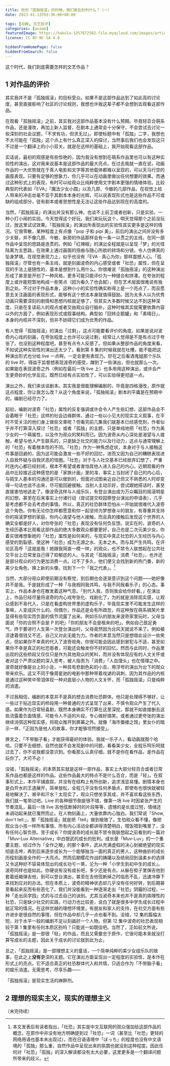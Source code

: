 ```yaml
---
title: 批判「孤独摇滚」的时候，我们是在批判什么？（一）
date: 2023-01-13T03:36:00+08:00

tags: [动画, 文艺批评]
categories: [anime]
featuredImage: https://hakula-1257872502.file.myqcloud.com/images/article-covers/btr.webp
license: CC BY-NC-SA 4.0

hiddenFromHomePage: false
hiddenFromSearch: false
---
```


这个时代，我们到底需要怎样的文艺作品？

<!--more-->

## 1 对作品的评价

其实我并不是「孤独摇滚」的目标受众。如果不是这部作品达到了如此高的讨论度，甚至直接影响了社区的讨论规则，我想也许我这辈子都不会想到去观看这部作品。

在观看「孤独摇滚」之前，其实我对这部作品基本没有什么预期。毕竟轻百合萌系作品，还是漫改，再加上新人监督，在剧本上通常会十分保守，不会尝试去讨论一些深刻的社会议题，「不求有功，但求无过」。即使标题中有「孤独」二字，我想也不太可能在「孤独」这个点上有什么真正深入的探讨，当然事后我们也会发现这只不过是一个翻译上的小小双关。就是在这样的基础上，我开始观看这部作品。

实话说，最初的观感是有些惊艳的，因为我没有想到在萌系作品里也可以有这种实验性的演出，这对我来说基本是这部作品的最大亮点。在过去我就一直在说，动画作品的一大优势就在于真人电影和文字等其他载体都难以呈现的，可以天马行空的画面表现。只要有足够的想象力，你几乎可以在动画里做出任何想要的效果。而通过这种形式上的表现，有时可以给观众比纯粹使用文字剧本更强的情绪体验。比较典型的代表如「EVA」「魔法少女小圆」以及几原、今敏的几部作品，在视觉上给人带来的冲击丝毫不亚于其剧本本身的光辉，可以说表现形式也是这些作品不可或缺的组成部分，徒有剧本或者思想性是无法让这些作品达到现在的高度的。

当然，「孤独摇滚」的演出并没有那么神，也谈不上前卫或者创新，只是实验，一种小打小闹的实验。今天觉得这个好玩，我们来玩玩这个，明天觉得那个之前没玩过，放这里试试效果。「孤独摇滚」的演出所表现出的实验性其实更多是这样的情况。它很零散，某种程度上有点像「pop 子和 pipi 美」，前后的演出之间并没有多少关联，并不像几原、今敏、新房的作品那样会有一条一以贯之的主线，在同一部作品中呈现的思路是连贯的。例如「红辣椒」的演出全程就是以呈现「梦」的光怪陆离为主思路，在效果上通过画面的扭曲与随心所欲的转场和分镜，令人仿佛真的坠身梦境。在视觉表现力上，似乎也没有「EVA · 真心为你」那样震撼人心。「孤独摇滚」尽管也有一条主线，就是刻画波奇的内心感受或者「社恐」属性，但在呈现的手法上是随性的，基本是想到什么用什么。你很难说「孤独摇滚」的这种演出形成了甚至是开创了一种风格，更多可能只能评价为一种缝合和拼凑。在夸张的程度上或许能短暂地构成一些笑点（因为看久了也会腻），但在艺术层面很难说有独到之处。不过对于作品本身，这种小小的实验性确实称得上是一个亮点了，而且愿意去关注画面的表现形式，能够有这个想法本身就值得鼓励。因为太多人以为优秀动画只需要深刻的剧情和思想内核就足够了，但其实大多数时候又达不到这种深度，只是在复读前人的观点或者交由观众自行脑补。这种时候其实就需要依靠内容以外的方面了，例如表现形式或叙事结构。典型如「回转企鹅罐」和「素晴日」，本身的内核并不深刻，但并不妨碍它们成为优秀的作品。

有人觉得「孤独摇滚」的演出「过剩」，这点可能要看评价的角度。如果是说对波奇内心戏的刻画，在夸张程度上也许可以说过剩，经常让人觉得是不是有点过于夸张了，也没到这种程度吧，甚至有点令人反感了。但如果从整部作品的角度来看，不如说这种实验性的演出还太少了。看到第 8 集的时候我就在吐槽，能不能把这种演出形式也分给 live 一点啊，一定会更有表现力。好在之后看酒鬼姐那个乐队的 live 时，得益于监督想表现波奇的感受，蹭到了一些演出，但也就那么一次。如果能在表现波奇之外（例如在最后一场 live 上）也多用用这种演出，或许会产生更奇妙的化学反应。既然已经有点实验性了，可以实验得更彻底一点。

演出之外，我们来谈谈剧本。其实我是很能理解编剧的，毕竟是四格漫改，原作就这点程度，你让我怎么改？从这个角度来说，「孤独摇滚」剧本的平庸是在预期中的，编剧已经尽力了。

起初，编剧对波奇「社恐」属性的反复强调或许会令人产生些幻想，这部作品会不会着眼于「社恐」这样的社会边缘群体，通过一些以小见大的现实主义叙事，在平时不受关注的他们身上做些文章呢？但看完前几集我们就基本已经感觉到，作者似乎并不打算深入探讨「社恐」或者「孤独」的主题，只是单纯地把「社恐」作为美少女的一个萌属性，以及作为观众的笑料而已。因为波奇从内心深处是渴望与人接触，希望与他人产生联系的，只是缺乏社交的能力以及行动力，这点与通常理解上的「社恐」有着根本性的不同。「社恐」作为一种焦虑症状，本身对于与人接触这件事是回避的，因为这可能会激发一些不好的回忆，进而又因为自己的糟糕表现进入自我怀疑与自我厌恶的怪圈。「社恐」对于与人社交基本已经放弃幻想了，严重时连内心都已经封闭，根本不希望或者害怕其他人进入自己的内心。近期观看的作品中比较接近这种感觉的是「家族计画」里的准，事实上当封闭了自己的内心后，与陌生人基本的沟通还是可以做到的，但面对试图亲近自己但又不熟悉的人时却变得一句话也说不出来，尽可能回避接触。当别人主动示好，尝试跟她搭话时，甚至直接害怕地逃走了。像波奇这样与人组乐队，有登台演出成为万众瞩目的摇滚明星的幻想，甚至在后来事实上付诸行动（尝试提交校园祭登台演出的申请表），几乎是考虑都不会去考虑的事情。所以，真正的社恐群体恐怕从一开始就很难代入波奇这个角色。你有无论你怎样都愿意和你一起坚持为梦想奋斗的朋友，有尊重并支持你的摇滚梦想的家庭，你内心渴望与他人接触，而且真的接触后发现这个世界的人确实全都是好人，对你夸张的「社恐」表现没有任何负反馈。说实在的，波奇的人生经历基本比观看这部作品的绝大多数观众都要更好，自己也是二次元美少女，你着实很难想象她的「社恐」属性是如何来的，与现实中真正社恐的人生经历与内心感受的割裂感，使这种「社恐」成为无源之水、无本之木。而与其产生共鸣，在评论区高呼「这就是我！她跟我简直一模一样」的观众，也不禁令人联想起在公共社交平台上日常发自己得了抑郁症的人。与其说「孤独摇滚」消费「社恐」，也许还是部分观众的行为更加消费一点。过不了多久，他们便又会找到新的热门番，新的美少女角色，换上新的头像，找到下一个「我之代表」。[^1]

当然，大部分观众即使前期没有察觉，到后期也会逐渐意识到这个问题——她好像并不是我。于是就形成了一种「与我相同我共鸣，与我不同我看乐子」的心态。事实上，作品本身也在散发着这种气息。「别代入我，否则我会给你好看。」在演出上，作品已经尽量将波奇的内心戏夸张化、戏剧化了，为的就是消除现实感，让观众感到不易代入，只是在看虚构世界里的虚构乐子，毕竟现实里不可能发生这样的事嘛，人变成灰什么的。但偶尔，作品还是会有所疏忽，将这种放在萌系搞笑片里显得有些现实而负面的情节流露了出来。例如乐队的朋友来波奇家里玩时，父母当面说「你的合照不会是 P 的吧」「你的朋友不会是租来的吧」。例如自己鼓足勇气，终于要进行人生第一次登台演出时，父母竟然因为台风天就说不来了。例如被凉逮着借钱又不还，自己又对此无能为力。作者的本意当然只是想借此设计一些笑点，但如果你不幸真的代入了波奇视角，你很可能会因此感到冒犯与不适，甚至如果你不幸是真正的社恐患者，可能还会触发你不好的回忆。然而与此同时，作品里出现的这些桥段又仅仅只是作为其他观众的笑料，而并没有体现应有的人文关怀或者对这个严肃议题的深入思考，被人指责为「消费」「人血馒头」也在情理之中。波奇就好像是台上的小丑，一种具有悲剧色彩的小丑，用浮夸的演出为台下的观众带来欢乐。这又不同于像周星驰的电影中那种带着戏谑的讽刺，因为其作品的内核是通过这种笑中带泪体现一种对底层小人物的人文关怀，而「孤独摇滚」只是纯粹的消遣。

不过我相信，编剧的本意并不是真的想去消费社恐群体。他只是处理得不够好，让一些过于贴近现实的桥段用一种普通的方式呈现了出来，不慎令观众产生了代入感。如果作为日常轻喜剧，既然本身确实不打算在这里深挖，那就不如直接删去这些流露着负面情感，可能令人不适的片段，专心做好搞笑。或者通过更夸张的演出继续消弭这种现实感，将观众推开到屏幕之外。就像「海市蜃楼之馆」里女仆的暗示一样，「正因为是他人的故事，你才能够坦然接受」。

换言之，「不带脑子看」才能获得最好的体验。我就一乐子人，看动画就图个哈哈。只要不去细想，自然也就不会发现剧中的问题，看看美少女，全程乐呵乐呵就过去了，你不说我都没意识到。你看那么认真仔细，就不是你在看作品，是作品在玩你了。大可不必！

没错，「孤独摇滚」的本质其实就是这样一部作品，事实上大部分轻百合或者日常系作品也都是这样的作品。这些作品最大的特点不是什么百合，而是「轻」。在叙事形式上，本作平铺直叙，并没有在结构上有所创新，追求浅显易懂。剧情本身也是白开水的王道展开，简单放松，全程几乎没有任何矛盾点，即使有也很快就被轻易地解决了。艰辛和汗水？太现实了，观众只想坐享其成，并不喜欢看这些东西，我们就一笔带过吧。Live 的各种细节倒是很不错，像第一场 live 时因紧张产生的节奏混乱，最后一场 live 吉他弦断掉时的片段等等，遗憾的是长度过短，情绪还未调动起来就已戛然而止。在人物刻画上，大量依靠内心独白。我们常说「Show, don't tell.」，那「孤独摇滚」就是把「tell」做到极致了。生怕观众看不懂，像把观众当小孩一样所有事情、所有内心活动全都讲得清楚明白，喂饭喂到嘴里了，没有任何心智负担。至于成长？你提波奇的成长就不禁令我联想起之前看到的一篇对「Muv-Luv Alternative」中白银武的成长的批判。成长是「Muv-Luv」的一个重要主题，经过作为「全作之眼」的那个事件，武从充满虚假的决心到被绝望的现实彻底击垮，再到后来逐步成长为一个能够独当一面的真正的男人，这种曲折的成长历程刻画是全作的一大亮点。然而后期樱花作战的踌躇以及结局回到温柔乡的选择又令这种好不容易体现出的成长功亏一篑，沦为一种「小学生到初中生的成长」。波奇同样也是如此。你硬说有没有成长吧，多少还是有点。从躲在柜子里弹吉他到套着纸箱弹吉他，到可以登台演出，甚至在吉他弦断掉之时临危不乱，迅速冷静下来找到应对的办法。但在本质上，波奇的精神状态却几乎没有任何好转，到后期甚至看起来反而有些恶化了。我们并没能看到一种逐渐走出「社恐」阴霾的过程，一种「走出凤学园」式的与过去自己的诀别。尤其当波奇本来也并不是真的病理性的社恐，只是缺少社交的实践，行动力也比较差，说白了就是很多中学生成长过程中挺正常的情况。在这样优越的理想环境里，有朋友和家人的支持，在社交方面有些许进步是很自然的事情，但在作品中却几乎一点也看不到。没错，12 集的篇幅太短，对于水平一般的编剧不足以刻画好一个人物。但第 12 集中波奇的社恐表现相较于第 1 集里有任何本质区别吗？只能说一如既往吧。当然了，正如前文所说，「孤独摇滚」是一部很「轻」的作品，而且又需要忠于原作，它很可能本来就没打算写成长的主题，因此关于成长的讨论就到此为止。

总之，「孤独摇滚」是一部理想主义的童话，一个简单纯粹的美少女组乐队的故事，在此之上**没有**更深的主题。它在演出方面呈现出一定程度的实验性，是本作在形式上的亮点。它不适合真正的社恐群体代入和共情，只适合作为「不带脑子看」的娱乐消遣。无需思考，尽享乐趣——

「孤独摇滚」是现实生活的麻醉剂。

## 2 理想的现实主义，现实的理想主义

（未完待续）

[^1]: 本文发表后有读者指出，「社恐」其实是中文互联网的观众强加给这部作品的概念，在原作中并没有地方明确提到过「社恐」一词（甚至比「社恐」更轻的网络用语也基本未出现过）。而在日语语境中「ぼっち」的程度也没有中文语境的「孤独」那么重，自然作品中呈现出来的氛围也就没到这种程度。因此任何对「社恐」「孤独」的深入解读都没有太大必要，这里更多是一个翻译问题所带来的歧义。
